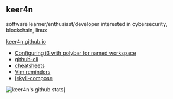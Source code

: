 ## keer4n

software learner/enthusiast/developer interested in cybersecurity, blockchain, linux

[keer4n.github.io](https://keer4n.github.io)

<!-- BLOG-POST-LIST:START -->
- [Configuring i3 with polybar for named workspace](https://keer4n.github.io/2020/08/26/configuring-i3-with-polybar-for-named-workspace.html)
- [github-cli](https://keer4n.github.io/2020/08/16/github-cli.html)
- [cheatsheets](https://keer4n.github.io/2020/08/16/cheatsheets.html)
- [Vim reminders](https://keer4n.github.io/2020/07/30/vim-reminders.html)
- [jekyll-compose](https://keer4n.github.io/2020/07/30/jekyll-compose.html)
<!-- BLOG-POST-LIST:END -->

![keer4n's github stats](https://github-readme-stats.vercel.app/api?username=keer4n&count_private=true&show_icons=true)]
